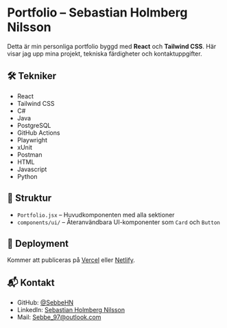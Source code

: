 # Portfolio – Sebastian Holmberg Nilsson

Detta är min personliga portfolio byggd med **React** och **Tailwind CSS**. Här visar jag upp mina projekt, tekniska färdigheter och kontaktuppgifter.

## 🛠 Tekniker

- React
- Tailwind CSS
- C#
- Java
- PostgreSQL
- GitHub Actions
- Playwright
- xUnit
- Postman
- HTML
- Javascript
- Python

## 📁 Struktur

- `Portfolio.jsx` – Huvudkomponenten med alla sektioner
- `components/ui/` – Återanvändbara UI-komponenter som `Card` och `Button`

## 🚀 Deployment

Kommer att publiceras på [Vercel](https://vercel.com) eller [Netlify](https://netlify.com).

## 📬 Kontakt

- GitHub: [@SebbeHN](https://github.com/SebbeHN)
- LinkedIn: [Sebastian Holmberg Nilsson](https://www.linkedin.com/in/sebastian-holmberg-nilsson-02a4161a1/)
- Mail: Sebbe_97@outlook.com
